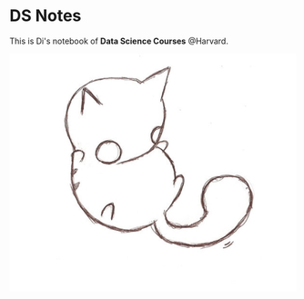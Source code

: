 # DS Notes

This is Di's notebook of **Data Science Courses** @Harvard.

![intro](../assets/images/catoverview.jpg)